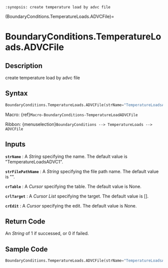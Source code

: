 ```{module} BoundaryConditions.TemperatureLoads.ADVCFile()
:synopsis: create temperature load by advc file
```

(BoundaryConditions.TemperatureLoads.ADVCFile)=

# BoundaryConditions.TemperatureLoads.ADVCFile

## Description

create temperature load by advc file

## Syntax

```python
BoundaryConditions.TemperatureLoads.ADVCFile(strName="TemperatureLoadsADVC1", strFilePathName="", crTable=None, crlTarget=[], crEdit=None)
```

Macro: {ref}`Macro-BoundaryConditions-TemperatureLoadADVCFile`

Ribbon: {menuselection}`BoundaryConditions --> TemperatureLoads --> ADVCFile`

## Inputs

**`strName`**
: A _String_ specifying the name. The default value is "TemperatureLoadsADVC1".

**`strFilePathName`**
: A _String_ specifying the file path name. The default value is "".

**`crTable`**
: A _Cursor_ specifying the table. The default value is None.

**`crlTarget`**
: A _Cursor List_ specifying the target. The default value is [].

**`crEdit`**
: A _Cursor_ specifying the edit. The default value is None.

## Return Code

An _String_ of 1 if successed, or 0 if failed.

## Sample Code

```python
BoundaryConditions.TemperatureLoads.ADVCFile(strName="TemperatureLoadsADVC1", strFilePathName="", crTable=None, crlTarget=[], crEdit=None)
```
